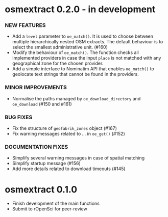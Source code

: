 osmextract 0.2.0 - in development 
=========================

### NEW FEATURES

* Add a `level` parameter to `oe_match()`. It is used to choose between multiple hierarchically nested OSM extracts. The default behaviour is to select the smallest administrative unit. (#160)
* Modify the behaviour of `oe_match()`. The function checks all implemented providers in case the input `place` is not matched with any geographical zone for the chosen provider.
* Add a simple interface to Nominatim API that enables `oe_match()` to geolocate text strings that cannot be found in the providers. 

### MINOR IMPROVEMENTS

* Normalise the paths managed by `oe_download_directory` and `oe_download` (#150 and #161) 

### BUG FIXES

* Fix the structure of `geofabrik_zones` object (#167)
* Fix warning messages related to ... in `oe_get()` (#152)

### DOCUMENTATION FIXES

* Simplify several warning messages in case of spatial matching
* Simplify startup message (#156)
* Add more details related to download timeouts (#145)

osmextract 0.1.0
=========================

* Finish development of the main functions
* Submit to rOpenSci for peer-review

